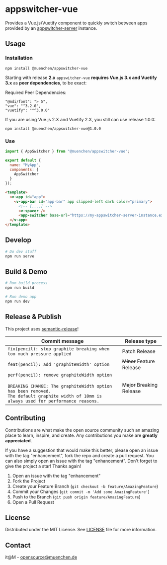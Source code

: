 # appswitcher-vue

Provides a Vue.js/Vuetify component to quickly switch between apps provided by an [appswitcher-server](https://github.com/it-at-m/appswitcher-server) instance.

## Usage

### Installation

```console
npm install @muenchen/appswitcher-vue
```

Starting with release **2.x** `appswitcher-vue` **requires Vue.js 3.x and Vuetify 3.x** as **peer dependencies**, to be exact:

Required Peer Dependencies:

```
"@mdi/font": "> 5",
"vue": "^3.2.0",
"vuetify": "^^3.0.0"
```

If you are using Vue.js 2.X and Vuetify 2.X, you still can use release 1.0.0:

```console
npm install @muenchen/appswitcher-vue@1.0.0
```

### Use

```js
import { AppSwitcher } from "@muenchen/appswitcher-vue";
```

```js
export default {
  name: "MyApp",
  components: {
    AppSwitcher
  }
});
```

```html
<template>
  <v-app id="app">
    <v-app-bar id="app-bar" app clipped-left dark color="primary">
      <!-- [....] -->
      <v-spacer />
      <app-switcher base-url="https://my-appswitcher-server-instance.example.com" :tags="['global', 'finance']"/>
  </v-app>
</template>
```

## Develop

```bash
# Do dev stuff
npm run serve
```

## Build & Demo

```bash
# Run build process
npm run build
```

```bash
# Run demo app
npm run dev
```

## Release & Publish

This project uses [semantic-release](https://github.com/semantic-release/semantic-release)!

| Commit message                                                                                                                                                                                   | Release type               |
| ------------------------------------------------------------------------------------------------------------------------------------------------------------------------------------------------ | -------------------------- |
| `fix(pencil): stop graphite breaking when too much pressure applied`                                                                                                                             | Patch Release              |
| `feat(pencil): add 'graphiteWidth' option`                                                                                                                                                       | ~~Minor~~ Feature Release  |
| `perf(pencil): remove graphiteWidth option`<br><br>`BREAKING CHANGE: The graphiteWidth option has been removed.`<br>`The default graphite width of 10mm is always used for performance reasons.` | ~~Major~~ Breaking Release |

## Contributing

Contributions are what make the open source community such an amazing place to learn, inspire, and create. Any contributions you make are **greatly appreciated**.

If you have a suggestion that would make this better, please open an issue with the tag "enhancement", fork the repo and create a pull request. You can also simply open an issue with the tag "enhancement".
Don't forget to give the project a star! Thanks again!

1. Open an issue with the tag "enhancement"
2. Fork the Project
3. Create your Feature Branch (`git checkout -b feature/AmazingFeature`)
4. Commit your Changes (`git commit -m 'Add some AmazingFeature'`)
5. Push to the Branch (`git push origin feature/AmazingFeature`)
6. Open a Pull Request

## License

Distributed under the MIT License. See [LICENSE](LICENSE) file for more information.

## Contact

it@M - <opensource@muenchen.de>
